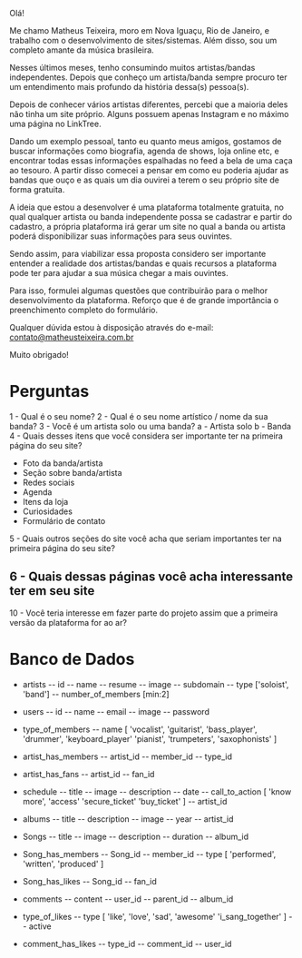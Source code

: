 Olá!

Me chamo Matheus Teixeira, moro em Nova Iguaçu, Rio de Janeiro, e trabalho com o desenvolvimento de sites/sistemas. Além disso, sou um completo amante da música brasileira. 

Nesses últimos meses, tenho consumindo muitos artistas/bandas independentes. Depois que conheço um artista/banda sempre procuro ter um entendimento mais profundo da história dessa(s) pessoa(s).

Depois de conhecer vários artistas diferentes, percebi que a maioria deles não tinha um site próprio. Alguns possuem apenas Instagram e no máximo uma página no LinkTree.

Dando um exemplo pessoal, tanto eu quanto meus amigos, gostamos de buscar informações como biografia, agenda de shows, loja online etc, e encontrar todas essas informações espalhadas no feed a bela de uma caça ao tesouro. A partir disso comecei a pensar em como eu poderia ajudar as bandas que ouço e as quais um dia ouvirei a terem o seu próprio site de forma gratuita.

A ideia que estou a desenvolver é uma plataforma totalmente gratuita, no qual qualquer artista ou banda independente possa se cadastrar e partir do cadastro, a própria plataforma irá gerar um site no qual a banda ou artista poderá disponibilizar suas informações para seus ouvintes.

Sendo assim, para viabilizar essa proposta considero ser importante entender a realidade dos artistas/bandas e quais recursos a plataforma pode ter para ajudar a sua música chegar a mais ouvintes. 

Para isso, formulei algumas questões que contribuirão para o melhor desenvolvimento da plataforma. Reforço que é de grande importância o preenchimento completo do formulário.

Qualquer dúvida estou à disposição através do e-mail: contato@matheusteixeira.com.br

Muito obrigado!

# Perguntas
1 - Qual é o seu nome?
2 - Qual é o seu nome artístico / nome da sua banda?
3 - Você é um artista solo ou uma banda?
	a - Artista solo 
	b - Banda
4 - Quais desses itens  que você considera ser importante ter na primeira página do seu site?
- Foto da banda/artista
- Seção sobre banda/artista
- Redes sociais
- Agenda
- Itens da loja 
- Curiosidades
- Formulário de contato

5 - Quais outros seções do site você acha que seriam importantes ter na primeira página do seu site?

6 - Quais dessas páginas você acha interessante ter em seu site
- 

10 - Você teria interesse em fazer parte do projeto assim que a primeira versão da plataforma for ao ar?

# Banco de Dados

- artists
-- id
-- name
-- resume
-- image
-- subdomain
-- type ['soloist', 'band']
-- number_of_members [min:2]

- users
-- id
-- name
-- email
-- image
-- password

- type_of_members
-- name [
    'vocalist',
    'guitarist',
    'bass_player',
    'drummer',
    'keyboard_player'
    'pianist',
    'trumpeters',
    'saxophonists'
]

- artist_has_members
-- artist_id
-- member_id
-- type_id

- artist_has_fans
-- artist_id
-- fan_id

- schedule
-- title
-- image
-- description
-- date
-- call_to_action [
    'know more',
    'access'
    'secure_ticket'
    'buy_ticket'
]
-- artist_id

- albums
-- title
-- description
-- image
-- year
-- artist_id

- Songs
-- title
-- image
-- description
-- duration
-- album_id

- Song_has_members
-- Song_id
-- member_id
-- type [
    'performed',
    'written',
    'produced'
]

- Song_has_likes
-- Song_id
-- fan_id

- comments
-- content
-- user_id
-- parent_id
-- album_id

- type_of_likes
-- type [
    'like',
    'love',
    'sad',
    'awesome'
    'i_sang_together'
]
-- active

- comment_has_likes
-- type_id
-- comment_id
-- user_id
